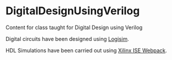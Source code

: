 # DigitalDesignUsingVerilog

Content for class taught for Digital Design using Verilog

Digital circuits have been designed using [Logisim](http://www.cburch.com/logisim/).

HDL Simulations have been carried out using [Xilinx ISE Webpack](https://www.xilinx.com/products/design-tools/ise-design-suite/ise-webpack.html).
